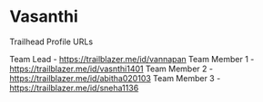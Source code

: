 # Vasanthi

Trailhead Profile URLs

Team Lead - https://trailblazer.me/id/vannapan
Team Member 1 - https://trailblazer.me/id/vasnthi1401
Team Member 2 - https://trailblazer.me/id/abitha020103
Team Member 3 - https://trailblazer.me/id/sneha1136
